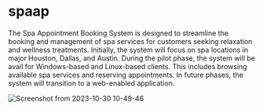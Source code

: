 # spaap
The Spa Appointment Booking System is designed to streamline the booking and management of spa services for customers seeking relaxation and wellness treatments. 
Initially, the system will focus on spa locations in major Houston, Dallas, and Austin. 
During the pilot phase, the system will be avail for Windows-based and Linux-based clients. 
This includes browsing available spa services and reserving appointments. 
In future phases, the system will transition to a web-enabled application.


![Screenshot from 2023-10-30 10-49-46](https://github.com/atiangogwel/spaap/assets/128331774/f2a8d5db-93ac-47b3-b853-99a83e1102f8)
